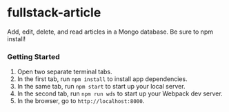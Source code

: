 # fullstack-article

Add, edit, delete, and read articles in a Mongo database.
Be sure to npm install!

### Getting Started
1. Open two separate terminal tabs.
2. In the first tab, run ```npm install``` to install app dependencies.
3. In the same tab, run ```npm start``` to start up your local server.
4. In the second tab, run ```npm run wds``` to start up your Webpack dev server.
5. In the browser, go to ```http://localhost:8000```.
